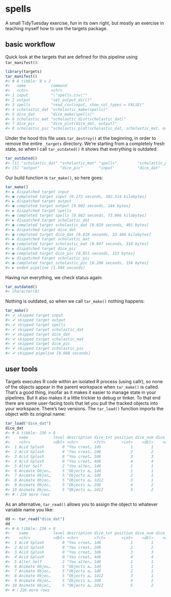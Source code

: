 
# spells

A small TidyTuesday exercise, fun in its own right, but mostly an
exercise in teaching myself how to use the targets package.

## basic workflow

Quick look at the targets that are defined for this pipeline using
`tar_manifest()`:

``` r
library(targets)
tar_manifest()
#> # A tibble: 8 × 2
#>   name           command                                                  
#>   <chr>          <chr>                                                    
#> 1 input          "\"spells.csv\""                                         
#> 2 output         "set_output_dir()"                                       
#> 3 spells         "read_csv(input, show_col_types = FALSE)"                
#> 4 scholastic_dat "scholastic_make(spells)"                                
#> 5 dice_dat       "dice_make(spells)"                                      
#> 6 scholastic_mat "scholastic_dist(scholastic_dat)"                        
#> 7 dice_pic       "dice_plot(dice_dat, output)"                            
#> 8 scholastic_pic "scholastic_plot(scholastic_dat, scholastic_mat, output)"
```

Under the hood this file uses `tar_destroy()` at the beginning, in order
to remove the entire `_targets` directory. We’re starting from a
completely fresh state, so when I call `tar_outdated()` it shows that
everything is outdated:

``` r
tar_outdated()
#> [1] "scholastic_dat" "scholastic_mat" "spells"         "scholastic_pic"
#> [5] "output"         "dice_pic"       "input"          "dice_dat"
```

Our build function is `tar_make()`, so here goes:

``` r
tar_make()
#> ▶ dispatched target input
#> ● completed target input [0.272 seconds, 302.514 kilobytes]
#> ▶ dispatched target output
#> ● completed target output [0.002 seconds, 144 bytes]
#> ▶ dispatched target spells
#> ● completed target spells [0.082 seconds, 73.966 kilobytes]
#> ▶ dispatched target scholastic_dat
#> ● completed target scholastic_dat [0.019 seconds, 401 bytes]
#> ▶ dispatched target dice_dat
#> ● completed target dice_dat [0.018 seconds, 33.486 kilobytes]
#> ▶ dispatched target scholastic_mat
#> ● completed target scholastic_mat [0.047 seconds, 310 bytes]
#> ▶ dispatched target dice_pic
#> ● completed target dice_pic [0.851 seconds, 153 bytes]
#> ▶ dispatched target scholastic_pic
#> ● completed target scholastic_pic [0.208 seconds, 156 bytes]
#> ▶ ended pipeline [1.594 seconds]
```

Having run everything, we check status again:

``` r
tar_outdated()
#> character(0)
```

Nothing is outdated, so when we call `tar_make()` nothing happens:

``` r
tar_make()
#> ✔ skipped target input
#> ✔ skipped target output
#> ✔ skipped target spells
#> ✔ skipped target scholastic_dat
#> ✔ skipped target dice_dat
#> ✔ skipped target scholastic_mat
#> ✔ skipped target dice_pic
#> ✔ skipped target scholastic_pic
#> ✔ skipped pipeline [0.068 seconds]
```

## user tools

Targets executes R code within an isolated R process (using callr), so
none of the objects appear in the parent workspace when `tar_make()` is
called. That’s a good thing, insofar as it makes it easier to manage
state in your pipelines. But it also makes it a little trickier to debug
or tinker. To that end there are some user-facing tools that let you
pull the tracked objects into your workspace. There’s two versions. The
`tar_load()` function imports the object with its original name:

``` r
tar_load("dice_dat")
dice_dat
#> # A tibble: 236 × 8
#>    name           level description dice_txt position dice_num dice_die dice_val
#>    <chr>          <dbl> <chr>       <fct>       <int>    <dbl>    <dbl>    <dbl>
#>  1 Acid Splash        0 "You creat… 1d6             1        1        6      3.5
#>  2 Acid Splash        0 "You creat… 2d6             2        2        6      7  
#>  3 Acid Splash        0 "You creat… 3d6             3        3        6     10.5
#>  4 Acid Splash        0 "You creat… 4d6             4        4        6     14  
#>  5 Alter Self         2 "You alter… 1d6             1        1        6      3.5
#>  6 Animate Objec…     5 "Objects a… 1d4             1        1        4      2.5
#>  7 Animate Objec…     5 "Objects a… 1d6             2        1        6      3.5
#>  8 Animate Objec…     5 "Objects a… 1d12            3        1       12      6.5
#>  9 Animate Objec…     5 "Objects a… 2d6             4        2        6      7  
#> 10 Animate Objec…     5 "Objects a… 2d12            5        2       12     13  
#> # ℹ 226 more rows
```

As an alternative, `tar_read()` allows you to assign the object to
whatever variable name you like:

``` r
dd <- tar_read("dice_dat")
dd
#> # A tibble: 236 × 8
#>    name           level description dice_txt position dice_num dice_die dice_val
#>    <chr>          <dbl> <chr>       <fct>       <int>    <dbl>    <dbl>    <dbl>
#>  1 Acid Splash        0 "You creat… 1d6             1        1        6      3.5
#>  2 Acid Splash        0 "You creat… 2d6             2        2        6      7  
#>  3 Acid Splash        0 "You creat… 3d6             3        3        6     10.5
#>  4 Acid Splash        0 "You creat… 4d6             4        4        6     14  
#>  5 Alter Self         2 "You alter… 1d6             1        1        6      3.5
#>  6 Animate Objec…     5 "Objects a… 1d4             1        1        4      2.5
#>  7 Animate Objec…     5 "Objects a… 1d6             2        1        6      3.5
#>  8 Animate Objec…     5 "Objects a… 1d12            3        1       12      6.5
#>  9 Animate Objec…     5 "Objects a… 2d6             4        2        6      7  
#> 10 Animate Objec…     5 "Objects a… 2d12            5        2       12     13  
#> # ℹ 226 more rows
```
